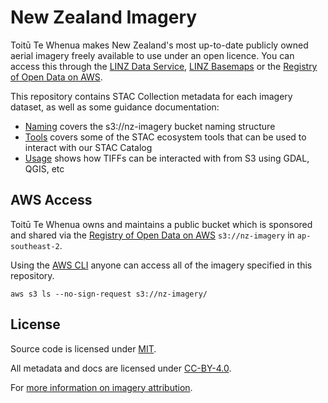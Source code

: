 # New Zealand Imagery

Toitū Te Whenua makes New Zealand's most up-to-date publicly owned aerial imagery freely available to use under an open licence. You can access this through the [LINZ Data Service](https://data.linz.govt.nz/data/category/aerial-photos/?s=n), [LINZ Basemaps](https://basemaps.linz.govt.nz/#@-41.8899962,174.0492437,z5) or the [Registry of Open Data on AWS](https://registry.opendata.aws/nz-imagery/).

This repository contains STAC Collection metadata for each imagery dataset, as well as some guidance documentation:

- [Naming](docs/naming.md) covers the s3://nz-imagery bucket naming structure
- [Tools](docs/tools.md) covers some of the STAC ecosystem tools that can be used to interact with our STAC Catalog
- [Usage](docs/usage.md) shows how TIFFs can be interacted with from S3 using GDAL, QGIS, etc

## AWS Access

Toitū Te Whenua owns and maintains a public bucket which is sponsored and shared via the [Registry of Open Data on AWS](https://registry.opendata.aws/nz-imagery/) `s3://nz-imagery` in `ap-southeast-2`.

Using the [AWS CLI](https://aws.amazon.com/cli/) anyone can access all of the imagery specified in this repository.

```
aws s3 ls --no-sign-request s3://nz-imagery/
```

## License

Source code is licensed under [MIT](LICENSE).

All metadata and docs are licensed under [CC-BY-4.0](https://creativecommons.org/licenses/by/4.0/).

For [more information on imagery attribution](https://www.linz.govt.nz/products-services/data/licensing-and-using-data/attributing-elevation-or-aerial-imagery-data).
